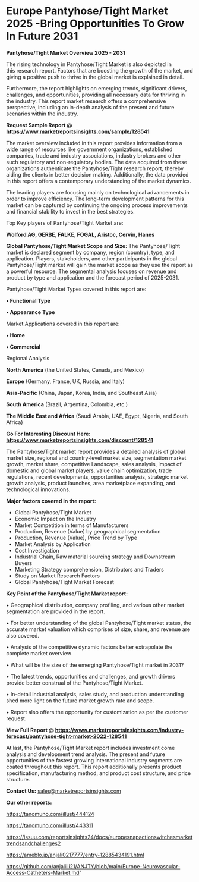   # Europe Pantyhose/Tight Market 2025 -Bring Opportunities To Grow In Future 2031

<Strong> Pantyhose/Tight Market Overview 2025 - 2031</strong>

The rising technology in Pantyhose/Tight Market is also depicted in this research report. Factors that are boosting the growth of the market, and giving a positive push to thrive in the global market is explained in detail.

Furthermore, the report highlights on emerging trends, significant drivers, challenges, and opportunities, providing all necessary data for thriving in the industry. This report market research offers a comprehensive perspective, including an in-depth analysis of the present and future scenarios within the industry.

<strong>Request Sample Report @ <a href=https://www.marketreportsinsights.com/sample/128541>https://www.marketreportsinsights.com/sample/128541</a></strong>

The market overview included in this report provides information from a wide range of resources like government organizations, established companies, trade and industry associations, industry brokers and other such regulatory and non-regulatory bodies. The data acquired from these organizations authenticate the Pantyhose/Tight research report, thereby aiding the clients in better decision making. Additionally, the data provided in this report offers a contemporary understanding of the market dynamics.

The leading players are focusing mainly on technological advancements in order to improve efficiency. The long-term development patterns for this market can be captured by continuing the ongoing process improvements and financial stability to invest in the best strategies.

Top Key players of Pantyhose/Tight Market are:

<strong>Wolford AG, GERBE, FALKE, FOGAL, Aristoc, Cervin, Hanes</strong>

<strong><b>Global Pantyhose/Tight Market Scope and Size:</b></strong>
The Pantyhose/Tight market is declared segment by company, region (country), type, and application. Players, stakeholders, and other participants in the global Pantyhose/Tight market will gain the market scope as they use the report as a powerful resource. The segmental analysis focuses on revenue and product by type and application and the forecast period of 2025-2031.

Pantyhose/Tight Market Types covered in this report are:

<strong>• Functional Type

• Appearance Type</strong>

Market Applications covered in this report are:

<strong>• Home

• Commercial</strong> 

Regional Analysis

<strong>North America</strong> (the United States, Canada, and Mexico)

<strong>Europe</strong> (Germany, France, UK, Russia, and Italy)

<strong>Asia-Pacific</strong> (China, Japan, Korea, India, and Southeast Asia)

<strong>South America</strong> (Brazil, Argentina, Colombia, etc.)

<strong>The Middle East and Africa</strong> (Saudi Arabia, UAE, Egypt, Nigeria, and South Africa)

<strong>Go For Interesting Discount Here: <a href=https://www.marketreportsinsights.com/discount/128541>https://www.marketreportsinsights.com/discount/128541</a></strong>

The Pantyhose/Tight market report provides a detailed analysis of global market size, regional and country-level market size, segmentation market growth, market share, competitive Landscape, sales analysis, impact of domestic and global market players, value chain optimization, trade regulations, recent developments, opportunities analysis, strategic market growth analysis, product launches, area marketplace expanding, and technological innovations.

<strong><b>Major factors covered in the report:</b></strong>
<ul>
  <li>Global Pantyhose/Tight Market </li>
  <li>Economic Impact on the Industry</li>
  <li>Market Competition in terms of Manufacturers</li>
  <li>Production, Revenue (Value) by geographical segmentation</li>
  <li>Production, Revenue (Value), Price Trend by Type</li>
  <li>Market Analysis by Application</li>
  <li>Cost Investigation</li>
  <li>Industrial Chain, Raw material sourcing strategy and Downstream Buyers</li>
  <li>Marketing Strategy comprehension, Distributors and Traders</li>
  <li>Study on Market Research Factors</li>
  <li>Global Pantyhose/Tight Market Forecast</li>
</ul>

<strong><b>Key Point of the Pantyhose/Tight Market report:</b></strong>

• Geographical distribution, company profiling, and various other market segmentation are provided in the report.

• For better understanding of the global Pantyhose/Tight market status, the accurate market valuation which comprises of size, share, and revenue are also covered.

• Analysis of the competitive dynamic factors better extrapolate the complete market overview

• What will be the size of the emerging Pantyhose/Tight market in 2031?

• The latest trends, opportunities and challenges, and growth drivers provide better construal of the Pantyhose/Tight Market.

• In-detail industrial analysis, sales study, and production understanding shed more light on the future market growth rate and scope.

• Report also offers the opportunity for customization as per the customer request.

<strong><b>View Full Report @ <a href=https://www.marketreportsinsights.com/industry-forecast/pantyhose-tight-market-2022-128541>https://www.marketreportsinsights.com/industry-forecast/pantyhose-tight-market-2022-128541</a></b></strong>


At last, the Pantyhose/Tight Market report includes investment come analysis and development trend analysis. The present and future opportunities of the fastest growing international industry segments are coated throughout this report. This report additionally presents product specification, manufacturing method, and product cost structure, and price structure.

<strong>Contact Us:</strong>
sales@marketreportsinsights.com

<strong>Our other reports:</strong>

<a href=https://tanomuno.com/illust/444124>https://tanomuno.com/illust/444124</a>

<a href=https://tanomuno.com/illust/443311>https://tanomuno.com/illust/443311</a>

<a href=https://issuu.com/reportsinsights24/docs/europesnapactionswitchesmarkettrendsandchallenges2>https://issuu.com/reportsinsights24/docs/europesnapactionswitchesmarkettrendsandchallenges2</a>

<a href=https://ameblo.jp/anjali0217777/entry-12885434191.html>https://ameblo.jp/anjali0217777/entry-12885434191.html</a>

<a href=https://github.com/anjaliiii21/ANJTY/blob/main/Europe-Neurovascular-Access-Catheters-Market.md>https://github.com/anjaliiii21/ANJTY/blob/main/Europe-Neurovascular-Access-Catheters-Market.md</a>"
